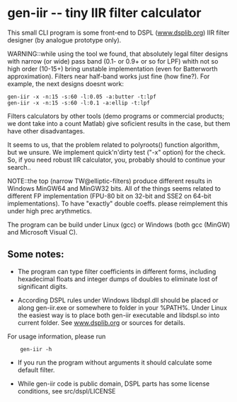 # gen-iir -- tiny IIR filter calculator

This small CLI program is some front-end to DSPL (www.dsplib.org)
IIR filter designer (by analogue prototype only).

WARNING::while using the tool we found, that absolutely legal
filter designs with narrow (or wide) pass band (0.1- or 0.9+ or so
for LPF) whith not so high order (10-15+) bring unstable
implementation (even for Batterworth approximation). Filters near
half-band works just fine (how fine?). For example, the next designs
doesnt work:

```
gen-iir -x -n:15 -s:60 -l:0.05 -a:butter -t:lpf
gen-iir -x -n:15 -s:60 -l:0.1 -a:ellip -t:lpf
```

Filters calculators by other tools (demo programs or commercial
products; we dont take into a count Matlab) give soficient results
in the case, but them have other disadvantages.

It seems to us, that the problem related to polyroots() function
algorithm, but we unsure. We implement quick'n'dirty test
("-x" option) for the check. So, if you need robust IIR calculator,
you, probably should to continue your search..

NOTE::the top (narrow TW@elliptic-filters) produce different results
in Windows MinGW64 and MinGW32 bits. All of the things seems related
to different FP implementation (FPU-80 bit on 32-bit and SSE2 on 64-bit
implementations). To have "exactly" double coeffs. please reimplement
this under high prec arythmetics.

The program can be build under Linux (gcc) or Windows (both gcc (MinGW)
and Microsoft Visual C).

## Some notes:

* The program can type filter coefficients in different forms,
including hexadecimal floats and integer dumps of doubles to
eliminate lost of significant digits.

* According DSPL rules under Windows libdspl.dll should be
placed or along gen-iir.exe or somewhere to folder in your %PATH%.
Under Linux the easiest way is to place both gen-iir executable and
libdspl.so into current folder. See www.dsplib.org or sources for
details.

For usage information, please run

```
	gen-iir -h
```

* If you run the program without arguments it should calculate
some default filter.

* While gen-iir code is public domain, DSPL parts has some license
conditions, see src/dspl/LICENSE
